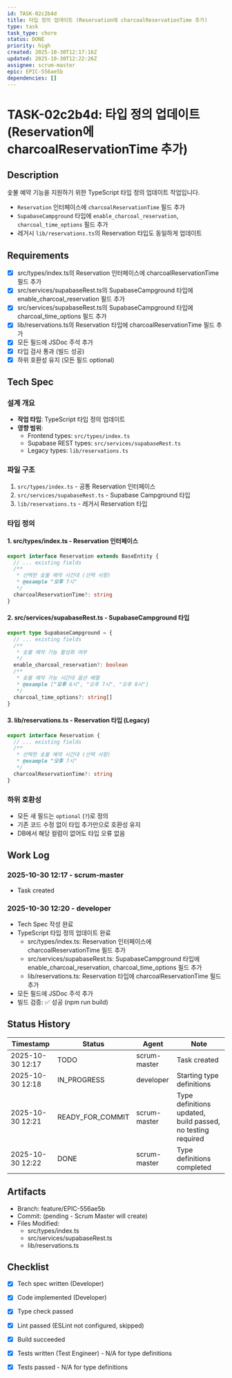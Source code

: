 ```yaml
---
id: TASK-02c2b4d
title: 타입 정의 업데이트 (Reservation에 charcoalReservationTime 추가)
type: task
task_type: chore
status: DONE
priority: high
created: 2025-10-30T12:17:16Z
updated: 2025-10-30T12:22:26Z
assignee: scrum-master
epic: EPIC-556ae5b
dependencies: []
---
```


# TASK-02c2b4d: 타입 정의 업데이트 (Reservation에 charcoalReservationTime 추가)

## Description

숯불 예약 기능을 지원하기 위한 TypeScript 타입 정의 업데이트 작업입니다.
- `Reservation` 인터페이스에 `charcoalReservationTime` 필드 추가
- `SupabaseCampground` 타입에 `enable_charcoal_reservation`, `charcoal_time_options` 필드 추가
- 레거시 `lib/reservations.ts`의 Reservation 타입도 동일하게 업데이트

## Requirements

- [x] src/types/index.ts의 Reservation 인터페이스에 charcoalReservationTime 필드 추가
- [x] src/services/supabaseRest.ts의 SupabaseCampground 타입에 enable_charcoal_reservation 필드 추가
- [x] src/services/supabaseRest.ts의 SupabaseCampground 타입에 charcoal_time_options 필드 추가
- [x] lib/reservations.ts의 Reservation 타입에 charcoalReservationTime 필드 추가
- [x] 모든 필드에 JSDoc 주석 추가
- [x] 타입 검사 통과 (빌드 성공)
- [x] 하위 호환성 유지 (모든 필드 optional)

## Tech Spec

### 설계 개요
- **작업 타입**: TypeScript 타입 정의 업데이트
- **영향 범위**:
  - Frontend types: `src/types/index.ts`
  - Supabase REST types: `src/services/supabaseRest.ts`
  - Legacy types: `lib/reservations.ts`

### 파일 구조
1. `src/types/index.ts` - 공통 Reservation 인터페이스
2. `src/services/supabaseRest.ts` - Supabase Campground 타입
3. `lib/reservations.ts` - 레거시 Reservation 타입

### 타입 정의

#### 1. src/types/index.ts - Reservation 인터페이스
```typescript
export interface Reservation extends BaseEntity {
  // ... existing fields
  /**
   * 선택한 숯불 예약 시간대 (선택 사항)
   * @example "오후 7시"
   */
  charcoalReservationTime?: string
}
```

#### 2. src/services/supabaseRest.ts - SupabaseCampground 타입
```typescript
export type SupabaseCampground = {
  // ... existing fields
  /**
   * 숯불 예약 기능 활성화 여부
   */
  enable_charcoal_reservation?: boolean
  /**
   * 숯불 예약 가능 시간대 옵션 배열
   * @example ["오후 6시", "오후 7시", "오후 8시"]
   */
  charcoal_time_options?: string[]
}
```

#### 3. lib/reservations.ts - Reservation 타입 (Legacy)
```typescript
export interface Reservation {
  // ... existing fields
  /**
   * 선택한 숯불 예약 시간대 (선택 사항)
   * @example "오후 7시"
   */
  charcoalReservationTime?: string
}
```

### 하위 호환성
- 모든 새 필드는 `optional` (`?`)로 정의
- 기존 코드 수정 없이 타입 추가만으로 호환성 유지
- DB에서 해당 컬럼이 없어도 타입 오류 없음

## Work Log

### 2025-10-30 12:17 - scrum-master
- Task created

### 2025-10-30 12:20 - developer
- Tech Spec 작성 완료
- TypeScript 타입 정의 업데이트 완료
  - src/types/index.ts: Reservation 인터페이스에 charcoalReservationTime 필드 추가
  - src/services/supabaseRest.ts: SupabaseCampground 타입에 enable_charcoal_reservation, charcoal_time_options 필드 추가
  - lib/reservations.ts: Reservation 타입에 charcoalReservationTime 필드 추가
- 모든 필드에 JSDoc 주석 추가
- 빌드 검증: ✅ 성공 (npm run build)

## Status History

| Timestamp | Status | Agent | Note |
|-----------|--------|-------|------|
| 2025-10-30 12:17 | TODO | scrum-master | Task created |
| 2025-10-30 12:18 | IN_PROGRESS | developer | Starting type definitions |
| 2025-10-30 12:21 | READY_FOR_COMMIT | scrum-master | Type definitions updated, build passed, no testing required |
| 2025-10-30 12:22 | DONE | scrum-master | Type definitions completed |

## Artifacts

- Branch: feature/EPIC-556ae5b
- Commit: (pending - Scrum Master will create)
- Files Modified:
  - src/types/index.ts
  - src/services/supabaseRest.ts
  - lib/reservations.ts

## Checklist

- [x] Tech spec written (Developer)
- [x] Code implemented (Developer)
- [x] Type check passed
- [x] Lint passed (ESLint not configured, skipped)
- [x] Build succeeded
- [x] Tests written (Test Engineer) - N/A for type definitions
- [x] Tests passed - N/A for type definitions

